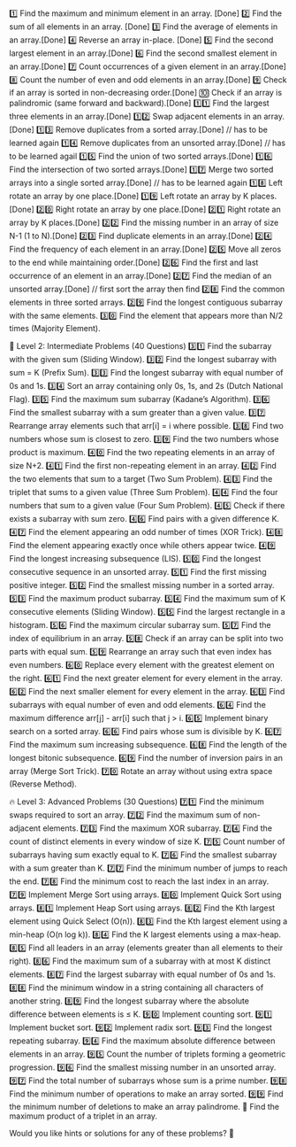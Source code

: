 1️⃣ Find the maximum and minimum element in an array. [Done]
2️⃣ Find the sum of all elements in an array. [Done]
3️⃣ Find the average of elements in an array.[Done]
4️⃣ Reverse an array in-place. [Done]
5️⃣ Find the second largest element in an array.[Done]
6️⃣ Find the second smallest element in an array.[Done]
7️⃣ Count occurrences of a given element in an array.[Done]
8️⃣ Count the number of even and odd elements in an array.[Done]
9️⃣ Check if an array is sorted in non-decreasing order.[Done]
🔟 Check if an array is palindromic (same forward and backward).[Done]
1️⃣1️⃣ Find the largest three elements in an array.[Done]
1️⃣2️⃣ Swap adjacent elements in an array.[Done]
1️⃣3️⃣ Remove duplicates from a sorted array.[Done] // has to be learned again
1️⃣4️⃣ Remove duplicates from an unsorted array.[Done] // has to be learned agail
1️⃣5️⃣ Find the union of two sorted arrays.[Done]
1️⃣6️⃣ Find the intersection of two sorted arrays.[Done]
1️⃣7️⃣ Merge two sorted arrays into a single sorted array.[Done] // has to be learned again
1️⃣8️⃣ Left rotate an array by one place.[Done]
1️⃣9️⃣ Left rotate an array by K places.[Done]
2️⃣0️⃣ Right rotate an array by one place.[Done]
2️⃣1️⃣ Right rotate an array by K places.[Done]
2️⃣2️⃣ Find the missing number in an array of size N-1 (1 to N).[Done]
2️⃣3️⃣ Find duplicate elements in an array.[Done]
2️⃣4️⃣ Find the frequency of each element in an array.[Done]
2️⃣5️⃣ Move all zeros to the end while maintaining order.[Done]
2️⃣6️⃣ Find the first and last occurrence of an element in an array.[Done]
2️⃣7️⃣ Find the median of an unsorted array.[Done] // first sort the array then find
2️⃣8️⃣ Find the common elements in three sorted arrays.
2️⃣9️⃣ Find the longest contiguous subarray with the same elements.
3️⃣0️⃣ Find the element that appears more than N/2 times (Majority Element).

🚀 Level 2: Intermediate Problems (40 Questions)
3️⃣1️⃣ Find the subarray with the given sum (Sliding Window).
3️⃣2️⃣ Find the longest subarray with sum = K (Prefix Sum).
3️⃣3️⃣ Find the longest subarray with equal number of 0s and 1s.
3️⃣4️⃣ Sort an array containing only 0s, 1s, and 2s (Dutch National Flag).
3️⃣5️⃣ Find the maximum sum subarray (Kadane’s Algorithm).
3️⃣6️⃣ Find the smallest subarray with a sum greater than a given value.
3️⃣7️⃣ Rearrange array elements such that arr[i] = i where possible.
3️⃣8️⃣ Find two numbers whose sum is closest to zero.
3️⃣9️⃣ Find the two numbers whose product is maximum.
4️⃣0️⃣ Find the two repeating elements in an array of size N+2.
4️⃣1️⃣ Find the first non-repeating element in an array.
4️⃣2️⃣ Find the two elements that sum to a target (Two Sum Problem).
4️⃣3️⃣ Find the triplet that sums to a given value (Three Sum Problem).
4️⃣4️⃣ Find the four numbers that sum to a given value (Four Sum Problem).
4️⃣5️⃣ Check if there exists a subarray with sum zero.
4️⃣6️⃣ Find pairs with a given difference K.
4️⃣7️⃣ Find the element appearing an odd number of times (XOR Trick).
4️⃣8️⃣ Find the element appearing exactly once while others appear twice.
4️⃣9️⃣ Find the longest increasing subsequence (LIS).
5️⃣0️⃣ Find the longest consecutive sequence in an unsorted array.
5️⃣1️⃣ Find the first missing positive integer.
5️⃣2️⃣ Find the smallest missing number in a sorted array.
5️⃣3️⃣ Find the maximum product subarray.
5️⃣4️⃣ Find the maximum sum of K consecutive elements (Sliding Window).
5️⃣5️⃣ Find the largest rectangle in a histogram.
5️⃣6️⃣ Find the maximum circular subarray sum.
5️⃣7️⃣ Find the index of equilibrium in an array.
5️⃣8️⃣ Check if an array can be split into two parts with equal sum.
5️⃣9️⃣ Rearrange an array such that even index has even numbers.
6️⃣0️⃣ Replace every element with the greatest element on the right.
6️⃣1️⃣ Find the next greater element for every element in the array.
6️⃣2️⃣ Find the next smaller element for every element in the array.
6️⃣3️⃣ Find subarrays with equal number of even and odd elements.
6️⃣4️⃣ Find the maximum difference arr[j] - arr[i] such that j > i.
6️⃣5️⃣ Implement binary search on a sorted array.
6️⃣6️⃣ Find pairs whose sum is divisible by K.
6️⃣7️⃣ Find the maximum sum increasing subsequence.
6️⃣8️⃣ Find the length of the longest bitonic subsequence.
6️⃣9️⃣ Find the number of inversion pairs in an array (Merge Sort Trick).
7️⃣0️⃣ Rotate an array without using extra space (Reverse Method).

🔥 Level 3: Advanced Problems (30 Questions)
7️⃣1️⃣ Find the minimum swaps required to sort an array.
7️⃣2️⃣ Find the maximum sum of non-adjacent elements.
7️⃣3️⃣ Find the maximum XOR subarray.
7️⃣4️⃣ Find the count of distinct elements in every window of size K.
7️⃣5️⃣ Count number of subarrays having sum exactly equal to K.
7️⃣6️⃣ Find the smallest subarray with a sum greater than K.
7️⃣7️⃣ Find the minimum number of jumps to reach the end.
7️⃣8️⃣ Find the minimum cost to reach the last index in an array.
7️⃣9️⃣ Implement Merge Sort using arrays.
8️⃣0️⃣ Implement Quick Sort using arrays.
8️⃣1️⃣ Implement Heap Sort using arrays.
8️⃣2️⃣ Find the Kth largest element using Quick Select (O(n)).
8️⃣3️⃣ Find the Kth largest element using a min-heap (O(n log k)).
8️⃣4️⃣ Find the K largest elements using a max-heap.
8️⃣5️⃣ Find all leaders in an array (elements greater than all elements to their right).
8️⃣6️⃣ Find the maximum sum of a subarray with at most K distinct elements.
8️⃣7️⃣ Find the largest subarray with equal number of 0s and 1s.
8️⃣8️⃣ Find the minimum window in a string containing all characters of another string.
8️⃣9️⃣ Find the longest subarray where the absolute difference between elements is ≤ K.
9️⃣0️⃣ Implement counting sort.
9️⃣1️⃣ Implement bucket sort.
9️⃣2️⃣ Implement radix sort.
9️⃣3️⃣ Find the longest repeating subarray.
9️⃣4️⃣ Find the maximum absolute difference between elements in an array.
9️⃣5️⃣ Count the number of triplets forming a geometric progression.
9️⃣6️⃣ Find the smallest missing number in an unsorted array.
9️⃣7️⃣ Find the total number of subarrays whose sum is a prime number.
9️⃣8️⃣ Find the minimum number of operations to make an array sorted.
9️⃣9️⃣ Find the minimum number of deletions to make an array palindrome.
💯 Find the maximum product of a triplet in an array.

Would you like hints or solutions for any of these problems? 🚀